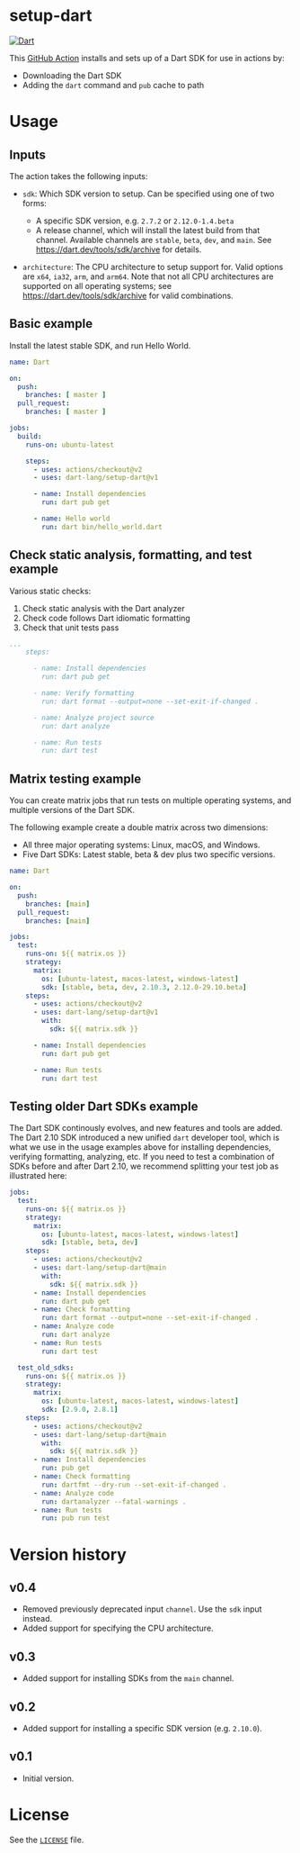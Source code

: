 # setup-dart

[![Dart](https://github.com/dart-lang/setup-dart/workflows/Dart/badge.svg)](https://github.com/dart-lang/setup-dart/actions?query=workflow%3A%22Dart%22+branch%3Amain)

This [GitHub Action]() installs and sets up of a Dart SDK for use in actions by:

* Downloading the Dart SDK
* Adding the `dart` command and `pub` cache to path

# Usage

## Inputs

The action takes the following inputs:

  * `sdk`: Which SDK version to setup. Can be specified using one of two forms:
    * A specific SDK version, e.g. `2.7.2` or `2.12.0-1.4.beta`
    * A release channel, which will install the latest build from that channel.
      Available channels are `stable`, `beta`, `dev`, and `main`. See
      https://dart.dev/tools/sdk/archive for details.

  * `architecture`: The CPU architecture to setup support for. Valid options are
    `x64`, `ia32`, `arm`, and `arm64`. Note that not all CPU architectures are
    supported on all operating systems; see https://dart.dev/tools/sdk/archive
    for valid combinations.

## Basic example

Install the latest stable SDK, and run Hello World.

```yml
name: Dart

on:
  push:
    branches: [ master ]
  pull_request:
    branches: [ master ]

jobs:
  build:
    runs-on: ubuntu-latest

    steps:
      - uses: actions/checkout@v2
      - uses: dart-lang/setup-dart@v1

      - name: Install dependencies
        run: dart pub get

      - name: Hello world
        run: dart bin/hello_world.dart
```

## Check static analysis, formatting, and test example

Various static checks:

  1) Check static analysis with the Dart analyzer
  2) Check code follows Dart idiomatic formatting
  3) Check that unit tests pass

```yml
...
    steps:

      - name: Install dependencies
        run: dart pub get

      - name: Verify formatting
        run: dart format --output=none --set-exit-if-changed .

      - name: Analyze project source
        run: dart analyze

      - name: Run tests
        run: dart test
```

## Matrix testing example

You can create matrix jobs that run tests on multiple operating systems, and
multiple versions of the Dart SDK.

The following example create a double matrix across two dimensions:

  - All three major operating systems: Linux, macOS, and Windows.
  - Five Dart SDKs: Latest stable, beta & dev plus two specific versions.

```yml
name: Dart

on:
  push:
    branches: [main]
  pull_request:
    branches: [main]

jobs:
  test:
    runs-on: ${{ matrix.os }}
    strategy:
      matrix:
        os: [ubuntu-latest, macos-latest, windows-latest]
        sdk: [stable, beta, dev, 2.10.3, 2.12.0-29.10.beta]
    steps:
      - uses: actions/checkout@v2
      - uses: dart-lang/setup-dart@v1
        with:
          sdk: ${{ matrix.sdk }}

      - name: Install dependencies
        run: dart pub get

      - name: Run tests
        run: dart test
```

## Testing older Dart SDKs example

The Dart SDK continously evolves, and new features and tools are added. The Dart
2.10 SDK introduced a new unified `dart` developer tool, which is what we use in
the usage examples above for installing dependencies, verifying formatting,
analyzing, etc. If you need to test a combination of SDKs before and after Dart
2.10, we recommend splitting your test job as illustrated here:

```yml
jobs:
  test:
    runs-on: ${{ matrix.os }}
    strategy:
      matrix:
        os: [ubuntu-latest, macos-latest, windows-latest]
        sdk: [stable, beta, dev]
    steps:
      - uses: actions/checkout@v2
      - uses: dart-lang/setup-dart@main
        with:
          sdk: ${{ matrix.sdk }}
      - name: Install dependencies
        run: dart pub get
      - name: Check formatting
        run: dart format --output=none --set-exit-if-changed .
      - name: Analyze code
        run: dart analyze
      - name: Run tests
        run: dart test

  test_old_sdks:
    runs-on: ${{ matrix.os }}
    strategy:
      matrix:
        os: [ubuntu-latest, macos-latest, windows-latest]
        sdk: [2.9.0, 2.8.1]
    steps:
      - uses: actions/checkout@v2
      - uses: dart-lang/setup-dart@main
        with:
          sdk: ${{ matrix.sdk }}
      - name: Install dependencies
        run: pub get
      - name: Check formatting
        run: dartfmt --dry-run --set-exit-if-changed .
      - name: Analyze code
        run: dartanalyzer --fatal-warnings .
      - name: Run tests
        run: pub run test
```

# Version history

## v0.4

  * Removed previously deprecated input `channel`. Use the `sdk` input instead.
  * Added support for specifying the CPU architecture.

## v0.3

  * Added support for installing SDKs from the `main` channel.

## v0.2

  * Added support for installing a specific SDK version (e.g. `2.10.0`).

## v0.1

  * Initial version.

# License

See the [`LICENSE`](LICENSE) file.
